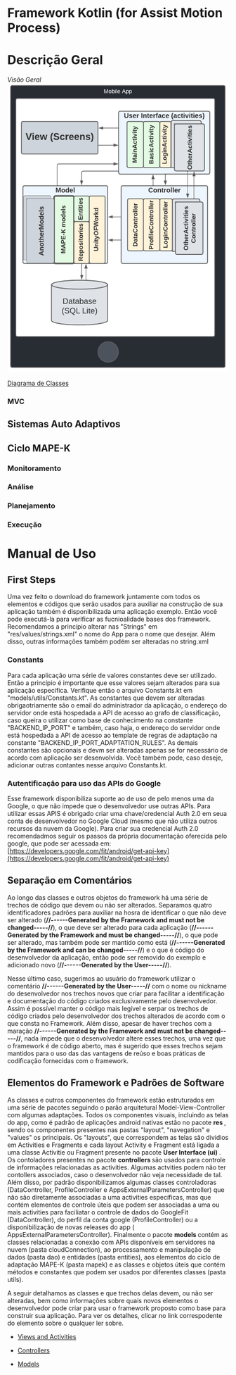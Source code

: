 # Framework Kotlin (for Assist Motion Process)

# Descrição Geral

*Visão Geral*
![](./Documentation/Images/VisaoGeral.png)


[Diagrama de Classes](https://drive.google.com/file/d/1-QNAw4qUGligPNhtXTZ_DeecIpvcVMOX/view?usp=sharing)

### MVC

## Sistemas Auto Adaptivos

## Ciclo MAPE-K

### Monitoramento

### Análise

### Planejamento

### Execução


# Manual de Uso

## First Steps

Uma vez feito o download do framework juntamente com todos os elementos e códigos que serão usados para auxiliar na construção de sua aplicação também é disponibilizada uma aplicação exemplo. Então você pode executá-la para verificar as fucnioalidade bases dos framework.  Recomendamos a princípio alterar nas "Strings" em "res/values/strings.xml" o nome do App para o nome que desejar. Além disso, outras informações também podém ser alteradas no string.xml

### Constants

Para cada aplicação uma série de valores constantes deve ser utilizado.  Então a princípio é importante que esse valores sejam alterados para sua aplicação específica. Verifique então o arquivo Constants.kt em "models/utils/Constants.kt". As constantes que devem ser alteradas obrigaotriamente são o email do administrador da aplicação, o endereço do servidor onde está hospedada a API de acesso ao grafo de classificação, caso queira o utilizar como base de conhecimento na constante "BACKEND_IP_PORT" e também, caso haja,  o endereço do servidor onde está hospedada a API de acesso ao template de regras de adaptação na constante "BACKEND_IP_PORT_ADAPTATION_RULES". As demais constantes são opcionais e devm ser alteradas apenas se for necessário de acordo com aplicação  ser desenvolvida. Você também pode, caso deseje,  adicionar outras contantes nesse arquivo Constants.kt.

### Autentificação para uso das APIs do Google

Esse framework disponibiliza suporte ao de uso de pelo menos uma da Google, o  que não impede que o desenvolvedor use outras APIs. Para utilizar essas APIS é obrigado criar uma chave/credencial Auth 2.0 em seua conta de desenvolvedor no Google Cloud (mesmo que não utiliza outros recursos da nuvem da Google). Para criar sua credencial Auth 2.0 recomendadmos seguir os passos da própria documentação oferecida pelo google, que pode ser acessada em: [https://developers.google.com/fit/android/get-api-key](https://developers.google.com/fit/android/get-api-key)

## Separação em Comentários

Ao longo das classes e outros objetos do framework há uma série de trechos de código que devem ou não ser alterados. Separamos quatro identificadores padrões para auxiliar na hosra de identificar o que não deve ser alterado (<b>//------Generated by the Framework and must not be changed-----//</b>), o que deve ser alterado para cada aplicação (<b>//------Generated by the Framework and must be changed-----//</b>), o que pode ser alterado, mas também pode ser mantido como está (<b>//------Generated by the Framework and can be changed-----//</b>) e o que é código do desenvolvedor da aplicação, então pode ser removido do exemplo e adicionado novo (<b>//------Generated by the User-----//</b>). 

Nesse último caso, sugerimos ao usuário do framework utilizar o comentário <b>//------Generated by the User-----//</b> com o nome ou nickname do desenvolvedor nos trechos novos que criar para facilitar a identificação e documentação do código criados exclusivamente pelo desenvolvedor. Assim é possível manter o código mais legível e serpar os trechos de código criados pelo desenvolvedor dos trechos alterados de acordo com o que consta no Framework. Além disso,  apesar de haver trechos com a maração <b>//------Generated by the Framework and must not be changed-----//</b>, nada impede que o desenvolvedor altere esses trechos, uma vez que o framework é de código aberto, mas é sugerido que esses trechos sejam mantidos para o uso das das vantagens de reúso e boas práticas de codificação fornecidas com o framework.

## Elementos do Framework e Padrões de Software

As classes e outros componentes do framework estão estruturados em uma série de pacotes seguindo o parão arquitetural Model-View-Controller com algumas adaptações. Todos os componentes visuais, incluindo as telas do app, como é padrão de aplicações android nativas estão no pacote <b> res </b>, sendo os componentes presentes nas pastas "layout", "navegation" e "values" os principais. Os "layouts", que correspondem as telas são dividios em Activities e Fragments e cada layout Activity e Fragment está ligada a uma classe Activitie ou Fragment presente no pacote <b> User Interface (ui) </b>. Os contoladores presentes no pacote <b> controllers </b> são usados para controle de informações relacionadas as activities.  Algumas actvities podem não ter contollers associados, caso o desenvolvedor não veja necessidade de tal. Além disso, por padrão disponibilizamos algumas classes controladoras (DataController, ProfileController e AppsExternalParametersController) que não são diretamente associadas a uma activities específicas, mas que contém elementos de controle úteis que podem ser associadas a uma ou mais activities para faciliatar o controle de dados do GoogleFit (DataController), do perfil da conta google (ProfileController) ou a disponibilização de novas releases do app ( AppsExternalParametersController). Finalmente o pacote <b> models </b> contém as classes relacionadas a conexão com APIs disponíveis em servidores na nuvem (pasta cloudConnection), ao processamento e manipulação de dados (pasta dao) e entidades (pasta entities), aos elementos do ciclo de adaptação MAPE-K (pasta mapek) e as classes e objetos úteis que contém métodos e constantes que podem ser usados por diferentes classes (pasta utils). 

A seguir detalhamos as classes e que trechos delas devem, ou não ser alteradas, bem como informações sobre quais novos elementos o desenvolvedor pode criar para usar o framework proposto como base para construir sua aplicação. Para ver os detalhes, clicar no link correspodente do elemento sobre o qualquer ler sobre.  


- [Views and Activities](./Documentation/UserInterface.md)

- [Controllers](./Documentation/Controladores.md)

- [Models](./Documentation/Models.md)
